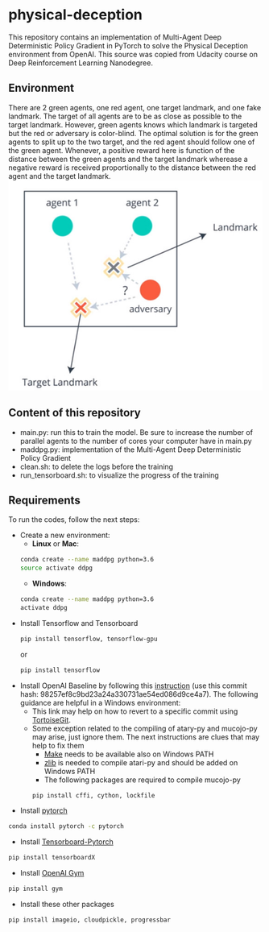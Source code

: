 # physical-deception
This repository contains an implementation of Multi-Agent Deep Deterministic Policy Gradient in PyTorch to solve the Physical Deception environment from OpenAI.
This source was copied from Udacity course on Deep Reinforcement Learning Nanodegree.

## Environment
There are 2 green agents, one red agent, one target landmark, and one fake landmark. 
The target of all agents are to be as close as possible to the target landmark.
However, green agents knows which landmark is targeted but the red or adversary is color-blind.
The optimal solution is for the green agents to split up to the two target, and the red agent should follow one of the green agent.
Whenever, a positive reward here is function of the distance between the green agents and the target landmark wherease
a negative reward is received proportionally to the distance between the red agent and the target landmark.
![physical-deception](images/environment.jpg)

## Content of this repository
* main.py: run this to train the model. Be sure to increase the number of parallel agents to the number of cores your computer have in main.py
* maddpg.py: implementation of the Multi-Agent Deep Deterministic Policy Gradient
* clean.sh: to delete the logs before the training
* run_tensorboard.sh: to visualize the progress of the training
## Requirements
To run the codes, follow the next steps:
* Create a new environment:
	* __Linux__ or __Mac__: 
	```bash
	conda create --name maddpg python=3.6
	source activate ddpg
	```
	* __Windows__: 
	```bash
	conda create --name maddpg python=3.6 
	activate ddpg
	```
* Install Tensorflow and Tensorboard
    ```bash
    pip install tensorflow, tensorflow-gpu
    ``` 
    or 
    ```bash
    pip install tensorflow
    ``` 
* Install OpenAI Baseline by following this [instruction](https://github.com/openai/baselines) (use this commit hash: 98257ef8c9bd23a24a330731ae54ed086d9ce4a7).
The following guidance are helpful in a Windows environment:
    * This link may help on how to revert to a specific commit using [TortoiseGit](https://stackoverflow.com/questions/46690334/how-to-revert-a-particular-commit-using-tortoisegit).
    * Some exception related to the compiling of atary-py and mucojo-py may arise, just ignore them. The next instructions are clues that may help to fix them
        * [Make](http://gnuwin32.sourceforge.net/packages/make.htm) needs to be available also on Windows PATH
        * [zlib](http://gnuwin32.sourceforge.net/packages/zlib.htm) is needed to compile atari-py and should be added on Windows PATH
        * The following packages are required to compile mucojo-py
        ```bash
        pip install cffi, cython, lockfile
        ```
* Install [pytorch](http://pytorch.org/)
```bash
conda install pytorch -c pytorch
```
* Install [Tensorboard-Pytorch](https://github.com/lanpa/tensorboard-pytorch)
```bash
pip install tensorboardX
```
* Install [OpenAI Gym](https://github.com/openai/gym)
```bash
pip install gym
```
* Install these other packages
```bash
pip install imageio, cloudpickle, progressbar
```